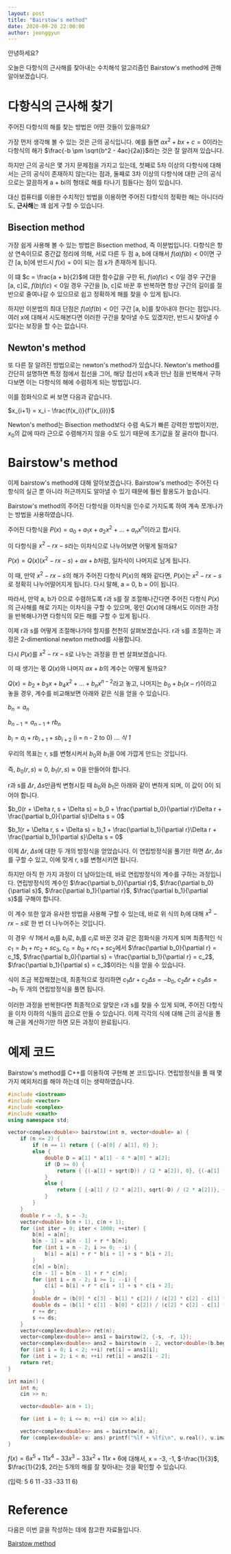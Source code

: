 ```yaml
---
layout: post
title: "Bairstow's method"
date: 2020-09-20 22:00:00
author: jeonggyun
---
```


안녕하세요?

오늘은 다항식의 근사해를 찾아내는 수치해석 알고리즘인 Bairstow's method에 관해 알아보겠습니다.

# 다항식의 근사해 찾기

주어진 다항식의 해를 찾는 방법은 어떤 것들이 있을까요?

가장 먼저 생각해 볼 수 있는 것은 근의 공식입니다. 예를 들면 $ax^2 + bx + c = 0$이라는 다항식의 해가 $\frac{-b \pm \sqrt{b^2 - 4ac}{2a}}$라는 것은 잘 알려져 있습니다.

하지만 근의 공식은 몇 가지 문제점을 가지고 있는데, 첫째로 5차 이상의 다항식에 대해서는 근의 공식이 존재하지 않는다는 점과, 둘째로 3차 이상의 다항식에 대한 근의 공식으로는 깔끔하게 a + bi의 형태로 해를 타나기 힘들다는 점이 있습니다.

대신 컴퓨터를 이용한 수치적인 방법을 이용하면 주어진 다항식의 정확한 해는 아니더라도, **근사해**는 꽤 쉽게 구할 수 있습니다.

## Bisection method

가장 쉽게 사용해 볼 수 있는 방법은 Bisection method, 즉 이분법입니다. 다항식은 항상 연속이므로 중간값 정리에 의해, 서로 다른 두 점 a, b에 대해서 $f(a) f(b) < 0$이면 구간 [a, b]에 반드시 $f(x) = 0$이 되는 점 x가 존재하게 됩니다.

이 떄 $c = \frac{a + b}{2}$에 대한 함수값을 구한 뒤, $f(a)f(c) < 0$일 경우 구간을 [a, c]로, $f(b)f(c) < 0$일 경우 구간을 [b, c]로 바꾼 후 반복하면 항상 구간의 길이를 절반으로 줄여나갈 수 있으므로 쉽고 정확하게 해를 찾을 수 있게 됩니다.

하지만 이분법의 최대 단점은 $f(a) f(b) < 0$인 구간 [a, b]를 찾아내야 한다는 점입니다. 여러 x에 대해서 시도해본다면 이러한 구간을 찾아낼 수도 있겠지만, 반드시 찾아낼 수 있다는 보장을 할 수는 없습니다.

## Newton's method

또 다른 잘 알려진 방법으로는 newton's method가 있습니다. Newton's method를 간단히 설명하면 특정 점에서 접선을 그어, 해당 접선이 x축과 만난 점을 반복해서 구하다보면 이는 다항식의 해에 수렴하게 되는 방법입니다.

이를 점화식으로 써 보면 다음과 같습니다.

$x_{i+1} = x_i - \frac{f(x_i)}{f'(x_{i})}$

Newton's method는 Bisection method보다 수렴 속도가 빠른 강력한 방법이지만, $x_0$의 값에 따라 근으로 수렴해가지 않을 수도 있기 때문에 초기값을 잘 골라야 합니다.

# Bairstow's method

이제 bairstow's method에 대해 알아보겠습니다. Bairstow's method는 주어진 다항식의 실근 뿐 아니라 허근까지도 알아낼 수 있기 때문에 훨씬 활용도가 높습니다.

Bairstow's method의 주어진 다항식을 이차식을 인수로 가지도록 하여 계속 쪼개나가는 방법을 사용하였습니다.

주어진 다항식을 $P(x) = a_0 + a_1 x + a_2 x^2 + ... + a_n x^n$이라고 합시다.

이 다항식을 $x^2 - rx - s$라는 이차식으로 나누어보면 어떻게 될까요? 

$P(x) = Q(x)(x^2 - rx - s) + ax + b$처럼, 일차식이 나머지로 남게 됩니다.

이 때, 만약 $x^2 - rx - s$의 해가 주어진 다항식 $P(x)$의 해와 같다면, $P(x)$는 $x^2 - rx - s$로 정확히 나누어떨어지게 됩니다. 다시 말해, a = 0, b = 0이 됩니다.

따라서, 만약 a, b가 0으로 수렴하도록 r과 s를 잘 조절해나간다면 주어진 다항식 $P(x)$의 근사해를 해로 가지는 이차식을 구할 수 있으며, 몫인 $Q(x)$에 대해서도 이러한 과정을 반복해나가면 다항식의 모든 해를 구할 수 있게 됩니다.

이제 r과 s를 어떻게 조절해나가야 할지를 천천히 살펴보겠습니다. r과 s를 조절하는 과정은 2-dimentional newton method를 사용합니다.

다시 $P(x)$를 $x^2 - rx - s$로 나누는 과정을 한 번 살펴보겠습니다.

이 때 생기는 몫 $Q(x)$와 나머지 $ax + b$의 계수는 어떻게 될까요?

$Q(x) = b_2 + b_3 x + b_4 x^2 + ... + b_n x^{n-2}$라고 놓고, 나머지는 $b_0 + b_1(x-r)$이라고 놓을 경우, 계수를 비교해보면 아래와 같은 식을 얻을 수 있습니다.

$b_n = a_n$

$b_{n-1} = a_{n- 1} + r b_n$

$b_{i} = a_{i} + r b_{i+1} + sb_{i+2}$  (i = n - 2 to 0) ... *식 1*

우리의 목표는 r, s를 변형시켜서 $b_0$와 $b_1$을 0에 가깝게 만드는 것입니다.

즉, $b_0(r, s) \approx 0$, $b_1(r, s) \approx 0$을 만들어야 합니다.

r과 s를 $\Delta r$, $\Delta s$만큼씩 변형시킬 때 $b_0$와 $b_1$은 아래와 같이 변하게 되며, 이 값이 0이 되어야 합니다.

$b_0(r + \Delta r, s + \Delta s) = b_0 + \frac{\partial b_0}{\partial r}\Delta r + \frac{\partial b_0}{\partial s}\Delta s = 0$

$b_1(r + \Delta r, s + \Delta s) = b_1 + \frac{\partial b_1}{\partial r}\Delta r + \frac{\partial b_1}{\partial s}\Delta s = 0$

이제 $\Delta r$, $\Delta s$에 대한 두 개의 방정식을 얻었습니다. 이 연립방정식을 풀기만 하면 $\Delta r$, $\Delta s$를 구할 수 있고, 이에 맞게 r, s를 변형시키면 됩니다.

하지만 아직 한 가지 과정이 더 남아있는데, 바로 연립방정식의 계수를 구하는 과정입니다. 연립방정식의 계수인 $\frac{\partial b_0}{\partial r}$, $\frac{\partial b_0}{\partial s}$, $\frac{\partial b_1}{\partial r}$, $\frac{\partial b_1}{\partial s}$를 구해야 합니다.

이 계수 또한 앞과 유사한 방법을 사용해 구할 수 있는데, 바로 위 식의 $b_i$에 대해 $x^2 - rx - s$로 한 번 더 나누어주는 것입니다.

이 경우 *식 1*에서 $a_i$를 $b_i$로, $b_i$를 $c_i$로 바꾼 것과 같은 점화식을 가지게 되며 최종적인 식 $c_1 = b_1 + rc_2 + sc_3$, $c_0 = b_0 + rc_1 + sc_2$에서 $\frac{\partial b_0}{\partial r} = c_1$, $\frac{\partial b_0}{\partial s} = \frac{\partial b_1}{\partial r} = c_2$, $\frac{\partial b_1}{\partial s} = c_3$이라는 식을 얻을 수 있습니다.

식이 조금 복잡해졌는데, 최종적으로 정리하면 $c_1 \Delta r + c_2 \Delta s = -b_0$, $c_2 \Delta r + c_3 \Delta s = -b_1$ 두 개의 연립방정식을 풀면 됩니다.

이러한 과정을 반복한다면 최종적으로 알맞은 r과 s를 찾을 수 있게 되며, 주어진 다항식을 이차 이하의 식들의 곱으로 만들 수 있습니다. 이제 각각의 식에 대해 근의 공식을 통해 근을 계산하기만 하면 모든 과정이 완료됩니다.


# 예제 코드

Bairstow's method를 C++를 이용하여 구현해 본 코드입니다. 연립방정식을 풀 때 몇 가지 예외처리를 해야 하는데 이는 생략하였습니다.

```cpp
#include <iostream>
#include <vector>
#include <complex>
#include <cmath>
using namespace std;

vector<complex<double>> bairstow(int n, vector<double> a) {
    if (n <= 2) {
        if (n == 1) return { {-a[0] / a[1], 0} };
        else {
            double D = a[1] * a[1] - 4 * a[0] * a[2];
            if (D >= 0) {
                return { {(-a[1] + sqrt(D)) / (2 * a[2]), 0}, {(-a[1] - sqrt(D)) / (2 * a[2]), 0} };
            }
            else {
                return { {-a[1] / (2 * a[2]), sqrt(-D) / (2 * a[2])}, {-a[1] / (2 * a[2]), -sqrt(-D) / (2 * a[2])} };
            }
        }
    }
    double r = -3, s = -3;
    vector<double> b(n + 1), c(n + 1);
    for (int iter = 0; iter < 1000; ++iter) {
        b[n] = a[n];
        b[n - 1] = a[n - 1] + r * b[n];
        for (int i = n - 2; i >= 0; --i) {
            b[i] = a[i] + r * b[i + 1] + s * b[i + 2];
        }
        c[n] = b[n];
        c[n - 1] = b[n - 1] + r * c[n];
        for (int i = n - 2; i >= 1; --i) {
            c[i] = b[i] + r * c[i + 1] + s * c[i + 2];
        }
        double dr = (b[0] * c[3] - b[1] * c[2]) / (c[2] * c[2] - c[1] * c[3]);
        double ds = (b[1] * c[1] - b[0] * c[2]) / (c[2] * c[2] - c[1] * c[3]);
        r += dr;
        s += ds;
    }
    vector<complex<double>> ret(n);
    vector<complex<double>> ans1 = bairstow(2, {-s, -r, 1});
    vector<complex<double>> ans2 = bairstow(n - 2, vector<double>(b.begin() + 2, b.end()));
    for (int i = 0; i < 2; ++i) ret[i] = ans1[i];
    for (int i = 2; i < n; ++i) ret[i] = ans2[i - 2];
    return ret;
}

int main() {
    int n;
    cin >> n;

    vector<double> a(n + 1);

    for (int i = 0; i <= n; ++i) cin >> a[i];

    vector<complex<double>> ans = bairstow(n, a);
    for (complex<double> u: ans) printf("%lf + %lfi\n", u.real(), u.imag());
}
```

$f(x) = 6x^5 + 11x^4 - 33x^3 - 33x^2 + 11x + 6$에 대해서, x = -3, -1, $-\frac{1}{3}$, $\frac{1}{2}$, 2라는 5개의 해를 잘 찾아내는 것을 확인할 수 있습니다.

(입력: 5 6 11 -33 -33 11 6)


# Reference

다음은 이번 글을 작성하는 데에 참고한 자료들입니다.

[Bairstow method](http://atozmath.com/example/CONM/Bairstow.aspx?he=e&ex=0)
